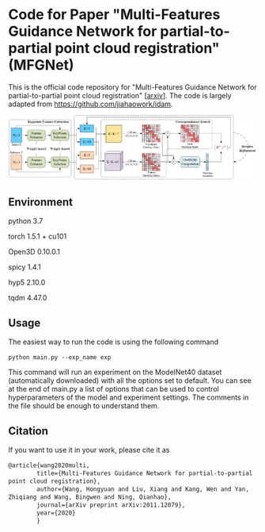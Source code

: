 # Code for Paper "Multi-Features Guidance Network for partial-to-partial point cloud registration" (MFGNet)
This is the official code repository for "Multi-Features Guidance Network for partial-to-partial point cloud registration" [[arxiv](https://arxiv.org/abs/2011.12079)]. The code is largely adapted from https://github.com/jiahaowork/idam.

![MFGNet architecture](img/Fig1.png)


## Environment
python 3.7

torch 1.5.1 + cu101

Open3D 0.10.0.1

spicy 1.4.1

hyp5 2.10.0

tqdm 4.47.0

## Usage
The easiest way to run the code is using the following command
```
python main.py --exp_name exp
```
This command will run an experiment on the ModelNet40 dataset (automatically downloaded) with all the options set to default. You can see at the end of main.py a list of options that can be used to control hyperparameters of the model and experiment settings. The comments in the file should be enough to understand them.


## Citation
If you want to use it in your work, please cite it as

	@article{wang2020multi,
            title={Multi-Features Guidance Network for partial-to-partial point cloud registration},
            author={Wang, Hongyuan and Liu, Xiang and Kang, Wen and Yan, Zhiqiang and Wang, Bingwen and Ning, Qianhao},
            journal={arXiv preprint arXiv:2011.12079},
            year={2020}
            }
